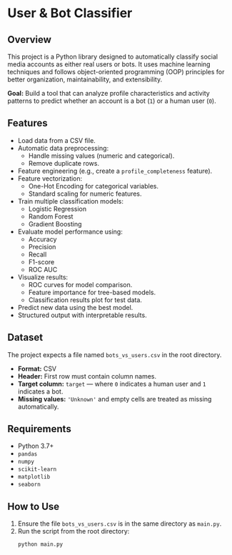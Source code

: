 # User & Bot Classifier

## Overview

This project is a Python library designed to automatically classify social media accounts as either real users or bots. It uses machine learning techniques and follows object-oriented programming (OOP) principles for better organization, maintainability, and extensibility.

**Goal:** Build a tool that can analyze profile characteristics and activity patterns to predict whether an account is a bot (`1`) or a human user (`0`).

## Features

- Load data from a CSV file.
- Automatic data preprocessing:
  - Handle missing values (numeric and categorical).
  - Remove duplicate rows.
- Feature engineering (e.g., create a `profile_completeness` feature).
- Feature vectorization:
  - One-Hot Encoding for categorical variables.
  - Standard scaling for numeric features.
- Train multiple classification models:
  - Logistic Regression
  - Random Forest
  - Gradient Boosting
- Evaluate model performance using:
  - Accuracy
  - Precision
  - Recall
  - F1-score
  - ROC AUC
- Visualize results:
  - ROC curves for model comparison.
  - Feature importance for tree-based models.
  - Classification results plot for test data.
- Predict new data using the best model.
- Structured output with interpretable results.

## Dataset

The project expects a file named `bots_vs_users.csv` in the root directory.

- **Format:** CSV
- **Header:** First row must contain column names.
- **Target column:** `target` — where `0` indicates a human user and `1` indicates a bot.
- **Missing values:** `'Unknown'` and empty cells are treated as missing automatically.

## Requirements

- Python 3.7+
- `pandas`
- `numpy`
- `scikit-learn`
- `matplotlib`
- `seaborn`

## How to Use

1. Ensure the file `bots_vs_users.csv` is in the same directory as `main.py`.
2. Run the script from the root directory:
   ```bash
   python main.py
